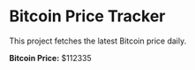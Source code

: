 # Bitcoin Price Tracker

This project fetches the latest Bitcoin price daily.

**Bitcoin Price:** $112335
